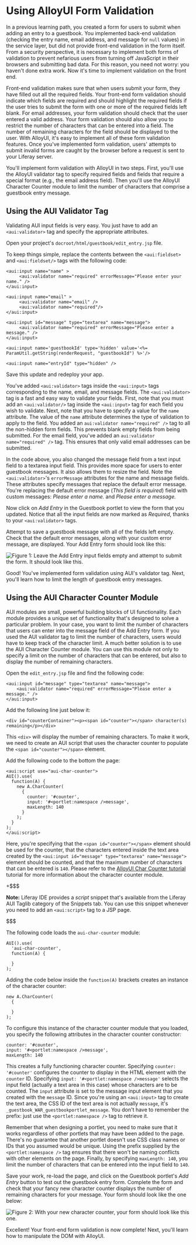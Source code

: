 # Using AlloyUI Form Validation [](id=using-alloyui-form-validation)

In a previous learning path, you created a form for users to submit when adding
an entry to a guestbook. You implemented back-end validation (checking the entry
name, email address, and message for `null` values) in the service layer, but
did not provide front-end validation in the form itself. From a security
perspective, it is necessary to implement both forms of validation to prevent
nefarious users from turning off JavaScript in their browsers and submitting bad
data. For this reason, you need not worry: you haven't done extra work. Now it's
time to implement validation on the front end. 

Front-end validation makes sure that when users submit your form, they have
filled out all the required fields. Your front-end form validation should
indicate which fields are required and should highlight the required fields if
the user tries to submit the form with one or more of the required fields left
blank. For email addresses, your form validation should check that the user
entered a valid address. Your form validation should also allow you to restrict
the number of characters that can be entered into a field. The number of
remaining characters for the field should be displayed to the user. With
AlloyUI, it's easy to implement all of these form validation features. Once
you've implemented form validation, users' attempts to submit invalid forms are
caught by the browser before a request is sent to your Liferay server.

You'll implement form validation with AlloyUI in two steps. First, you'll use
the AlloyUI validator tag to specify required fields and fields that require a
special format (e.g., the email address field). Then you'll use the AlloyUI
Character Counter module to limit the number of characters that comprise a
guestbook entry message.

## Using the AUI Validator Tag [](id=using-the-aui-validator-tag)

Validating AUI input fields is very easy. You just have to add an
`<aui:validator>` tag and specify the appropriate attributes.

Open your project's `docroot/html/guestbook/edit_entry.jsp` file.

To keep things simple, replace the contents between the `<aui:fieldset>` and
`<aui:fieldset/>` tags with the following code:

    <aui:input name="name" >
         <aui:validator name="required" errorMessage="Please enter your name." />
    </aui:input>

    <aui:input name="email" >
         <aui:validator name="email" />
         <aui:validator name="required"/>
    </aui:input>

    <aui:input id="message" type="textarea" name="message">
         <aui:validator name="required" errorMessage="Please enter a message." />
    </aui:input>

    <aui:input name='guestbookId' type='hidden' value='<%= ParamUtil.getString(renderRequest, "guestbookId") %>'/>

    <aui:input name="entryId" type="hidden" />

Save this update and redeploy your app.

You've added `<aui:validator>` tags inside the `<aui:input>` tags corresponding
to the name, email, and message fields. The `<aui:validator>` tag is a fast and
easy way to validate your fields. First, note that you must add an
`<aui:validator/>` tag inside the `<aui:input>` tag for each field you wish
to validate. Next, note that you have to specify a value for the `name`
attribute. The value of the `name` attribute determines the type of validation
to apply to the field. You added an `aui:validator name="required" />` tag to
all the non-hidden form fields. This prevents blank empty fields from being
submitted. For the email field, you've added an `aui:validator name="required"
/>` tag. This ensures that only valid email addresses can be submitted. 

In the code above, you also changed the message field from a text input field to
a textarea input field. This provides more space for users to enter guestbook
messages. It also allows them to resize the field. Note the `<aui:validator>`'s
`errorMessage` attributes for the name and message fields. These attributes
specify messages that replace the default error message. You're replacing the
default error message (*This field is required*) field with custom messages:
*Please enter a name.* and *Please enter a message.*

Now click on *Add Entry* in the Guestbook portlet to view the form that you
updated. Notice that all the input fields are now marked as *Required*, thanks
to your `<aui:validator>` tags. 

Attempt to save a guestbook message with all of the fields left empty. Check
that the default error messages, along with your custom error message, are
displayed. Your Add Entry form should look like this: 

![Figure 1: Leave the Add Entry input fields empty and attempt to submit the form. It should look like this.](../../../images/guestbook-form-validation.png)

Good! You've implemented form validation using AUI's validator tag. Next, you'll
learn how to limit the length of guestbook entry messages.

## Using the AUI Character Counter Module [](id=using-the-aui-character-counter-module)

AUI modules are small, powerful building blocks of UI functionality. Each module
provides a unique set of functionality that's designed to solve a particular
problem. In your case, you want to limit the number of characters that users can
enter into the message field of the Add Entry form. If you used the AUI
validator tag to limit the number of characters, users would have to keep track
of the character limit. A much better solution is to use the AUI Character Counter
module. You can use this module not only to specify a limit on the number of
characters that can be entered, but also to display the number of remaining
characters.

Open the `edit_entry.jsp` file and find the following code:

    <aui:input id="message" type="textarea" name="message">
        <aui:validator name="required" errorMessage="Please enter a message." />
    </aui:input>

Add the following line just below it:

    <div id="counterContainer"><p><span id="counter"></span> character(s) remaining</p></div>

This `<div>` will display the number of remaining characters. To make it
work, we need to create an AUI script that uses the character counter to
populate the `<span id="counter"></span>` element.

Add the following code to the bottom the page:

    <aui:script use="aui-char-counter">
    AUI().use(
      function(A) {
        new A.CharCounter(
          {
            counter: '#counter',
            input: '#<portlet:namespace />message',
            maxLength: 140
          }
        );
      }
    );
    </aui:script> 

Here, you're specifying that the `<span id="counter"></span>` element should
be used for the counter, that the characters entered inside the text area
created by the `<aui:input id="message" type="textarea" name="message">`
element should be counted, and that the maximum number of characters that
can be entered is `140`. Please refer to the
[AlloyUI Char Counter tutorial](http://alloyui.com/tutorials/char-counter)
tutorial for more information about the character counter module.

+$$$

**Note:** Liferay IDE provides a *script* snippet that's available from the
Liferay AUI Taglib category of the Snippets tab. You can use this snippet
whenever you need to add an `<aui:script>` tag to a JSP page.

$$$

The following code loads the `aui-char-counter` module:

    AUI().use(
      'aui-char-counter',
      function(A) {

      }
    );

Adding the code below inside the `function(A)` brackets creates an instance of
the character counter:

    new A.CharCounter(
      {
       
      }
    );

To configure this instance of the character counter module that you loaded,
you specify the following attributes in the character counter constructor:

    counter: '#counter',
    input: '#<portlet:namespace />message',
    maxLength: 140

This creates a fully functioning character counter. Specifying `counter:
'#counter'` configures the counter to display in the HTML element with the
`counter` ID. Specifying `input: '#<portlet:namespace />message'` selects
the input field (actually a text area in this case) whose characters are to
be counted. The `input` attribute is set to the message input element that
you created with the `message` ID. Since you're using an `<aui:input>` tag to
create the text area, the CSS ID of the text area is not actually `message`,
it's `_guestbook_WAR_guestbookportlet_message`. You don't have to remember the
prefix: just use the `<portlet:namespace />` tag to retrieve it.

Remember that when designing a portlet, you need to make sure that it works
regardless of other portlets that may have been added to the page. There's no
guarantee that another portlet doesn't use CSS class names or IDs that you
assumed would be unique. Using the prefix supplied by the `<portlet:namespace
/>` tag ensures that there won't be naming conflicts with other elements on the
page. Finally, by specifying `maxLength: 140`, you limit the number of
characters that can be entered into the input field to `140`.

Save your work, re-load the page, and click on the Guestbook portlet's *Add
Entry* button to test out the guestbook entry form. Complete the form and check
that your fancy new character counter displays the number of remaining
characters for your message. Your form should look like the one below:
 
![Figure 2: With your new character counter, your form should look like this one.](../../../images/guestbook-char-counter.png)

Excellent! Your front-end form validation is now complete! Next, you'll learn
how to manipulate the DOM with AlloyUI.
